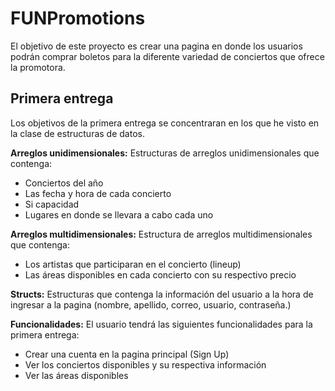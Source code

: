 # FUNPromotions
El objetivo de este proyecto es crear una pagina en donde los usuarios podrán comprar boletos para la diferente variedad de conciertos que ofrece la promotora. 

## Primera entrega
Los objetivos de la primera entrega se concentraran en los que he visto en la clase de estructuras de datos.

**Arreglos unidimensionales:** Estructuras de arreglos unidimensionales que contenga:
- Conciertos del año
- Las fecha y hora de cada concierto
- Si capacidad 
- Lugares en donde se llevara a cabo cada uno

**Arreglos multidimensionales:** Estructura de arreglos multidimensionales que contenga:
- Los artistas que participaran en el concierto (lineup)
- Las áreas disponibles en cada concierto con su respectivo precio

**Structs:** Estructuras que contenga la información del usuario a la hora de ingresar a la pagina (nombre, apellido, correo, usuario, contraseña.)

**Funcionalidades:**
El usuario tendrá las siguientes funcionalidades para la primera entrega:
- Crear una cuenta en la pagina principal (Sign Up)
- Ver los conciertos disponibles y su respectiva información 
- Ver las áreas disponibles
